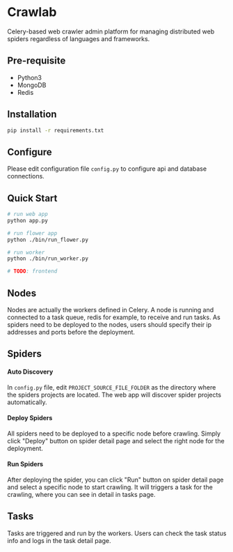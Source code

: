 # Crawlab
Celery-based web crawler admin platform for managing distributed web spiders regardless of languages and frameworks.

## Pre-requisite
- Python3
- MongoDB
- Redis

## Installation

```bash
pip install -r requirements.txt
```

## Configure

Please edit configuration file `config.py` to configure api and database connections.

## Quick Start
```bash
# run web app
python app.py

# run flower app
python ./bin/run_flower.py

# run worker
python ./bin/run_worker.py
```

```bash
# TODO: frontend
```

## Nodes

Nodes are actually the workers defined in Celery. A node is running and connected to a task queue, redis for example, to receive and run tasks. As spiders need to be deployed to the nodes, users should specify their ip addresses and ports before the deployment.

## Spiders

#### Auto Discovery
In `config.py` file, edit `PROJECT_SOURCE_FILE_FOLDER` as the directory where the spiders projects are located. The web app will discover spider projects automatically.

#### Deploy Spiders

All spiders need to be deployed to a specific node before crawling. Simply click "Deploy" button on spider detail page and select the right node for the deployment. 

#### Run Spiders

After deploying the spider, you can click "Run" button on spider detail page and select a specific node to start crawling. It will triggers a task for the crawling, where you can see in detail in tasks page.

## Tasks

Tasks are triggered and run by the workers. Users can check the task status info and logs in the task detail page. 